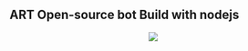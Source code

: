 ART Open-source bot 
Build with nodejs
-------------------------------------
<center>
<img src="https://cdn.discordapp.com/attachments/768004165418745867/858804122424442891/unknown.png">












